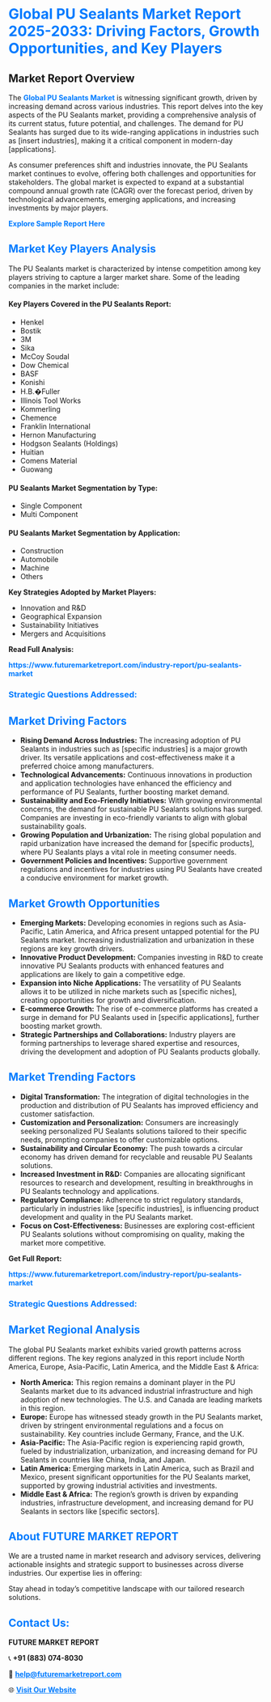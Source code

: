 <h1 style="color: #007BFF;">Global PU Sealants Market Report 2025-2033: Driving Factors, Growth Opportunities, and Key Players</h1>

<section id="overview">
<h2>Market Report Overview</h2>
<p>The <a href="https://www.futuremarketreport.com/industry-report/pu-sealants-market" style="color: #007BFF; text-decoration: none;"><strong>Global PU Sealants Market</strong></a> is witnessing significant growth, driven by increasing demand across various industries. This report delves into the key aspects of the PU Sealants market, providing a comprehensive analysis of its current status, future potential, and challenges. The demand for PU Sealants has surged due to its wide-ranging applications in industries such as [insert industries], making it a critical component in modern-day [applications].</p>
<p>As consumer preferences shift and industries innovate, the PU Sealants market continues to evolve, offering both challenges and opportunities for stakeholders. The global market is expected to expand at a substantial compound annual growth rate (CAGR) over the forecast period, driven by technological advancements, emerging applications, and increasing investments by major players.</p>
</section>

<section id="overview">
<p><a href="https://www.futuremarketreport.com/request-sample/reportId=108072" style="color: #007BFF; text-decoration: none;"><strong>Explore Sample Report Here</strong></a></p>
</section>

<section id="key-players">
<h2 style="color: #007BFF;">Market Key Players Analysis</h2>
<p>The PU Sealants market is characterized by intense competition among key players striving to capture a larger market share. Some of the leading companies in the market include:</p>
<h4>Key Players Covered in the PU Sealants Report:</h4>
<ul><li>Henkel</li><li>Bostik</li><li>3M</li><li>Sika</li><li>McCoy Soudal</li><li>Dow Chemical</li><li>BASF</li><li>Konishi</li><li>H.B.�Fuller</li><li>Illinois Tool Works</li><li>Kommerling</li><li>Chemence</li><li>Franklin International</li><li>Hernon Manufacturing</li><li>Hodgson Sealants (Holdings)</li><li>Huitian</li><li>Comens Material</li><li>Guowang</li></ul>
<h4>PU Sealants Market Segmentation by Type:</h4>
<ul><li>Single Component</li><li>Multi Component</li></ul>

<h4>PU Sealants Market Segmentation by Application:</h4>
<ul><li>Construction</li><li>Automobile</li><li>Machine</li><li>Others</li></ul>
<p><strong>Key Strategies Adopted by Market Players:</strong></p>
<ul>
<li>Innovation and R&D</li>
<li>Geographical Expansion</li>
<li>Sustainability Initiatives</li>
<li>Mergers and Acquisitions</li>
</ul>
</section>

<section>
<p><strong>Read Full Analysis: </strong></p><a href="https://www.futuremarketreport.com/industry-report/pu-sealants-market" style="color: #007BFF; text-decoration: none;"><strong>https://www.futuremarketreport.com/industry-report/pu-sealants-market</strong></a>
<h3 style="color: #007BFF;">Strategic Questions Addressed:</h3>
</section>

<section id="driving-factors">
<h2 style="color: #007BFF;">Market Driving Factors</h2>
<ul>
<li><strong>Rising Demand Across Industries:</strong> The increasing adoption of PU Sealants in industries such as [specific industries] is a major growth driver. Its versatile applications and cost-effectiveness make it a preferred choice among manufacturers.</li>
<li><strong>Technological Advancements:</strong> Continuous innovations in production and application technologies have enhanced the efficiency and performance of PU Sealants, further boosting market demand.</li>
<li><strong>Sustainability and Eco-Friendly Initiatives:</strong> With growing environmental concerns, the demand for sustainable PU Sealants solutions has surged. Companies are investing in eco-friendly variants to align with global sustainability goals.</li>
<li><strong>Growing Population and Urbanization:</strong> The rising global population and rapid urbanization have increased the demand for [specific products], where PU Sealants plays a vital role in meeting consumer needs.</li>
<li><strong>Government Policies and Incentives:</strong> Supportive government regulations and incentives for industries using PU Sealants have created a conducive environment for market growth.</li>
</ul>
</section>

<section id="growth-opportunities">
<h2 style="color: #007BFF;">Market Growth Opportunities</h2>
<ul>
<li><strong>Emerging Markets:</strong> Developing economies in regions such as Asia-Pacific, Latin America, and Africa present untapped potential for the PU Sealants market. Increasing industrialization and urbanization in these regions are key growth drivers.</li>
<li><strong>Innovative Product Development:</strong> Companies investing in R&D to create innovative PU Sealants products with enhanced features and applications are likely to gain a competitive edge.</li>
<li><strong>Expansion into Niche Applications:</strong> The versatility of PU Sealants allows it to be utilized in niche markets such as [specific niches], creating opportunities for growth and diversification.</li>
<li><strong>E-commerce Growth:</strong> The rise of e-commerce platforms has created a surge in demand for PU Sealants used in [specific applications], further boosting market growth.</li>
<li><strong>Strategic Partnerships and Collaborations:</strong> Industry players are forming partnerships to leverage shared expertise and resources, driving the development and adoption of PU Sealants products globally.</li>
</ul>
</section>

<section id="trending-factors">
<h2 style="color: #007BFF;">Market Trending Factors</h2>
<ul>
<li><strong>Digital Transformation:</strong> The integration of digital technologies in the production and distribution of PU Sealants has improved efficiency and customer satisfaction.</li>
<li><strong>Customization and Personalization:</strong> Consumers are increasingly seeking personalized PU Sealants solutions tailored to their specific needs, prompting companies to offer customizable options.</li>
<li><strong>Sustainability and Circular Economy:</strong> The push towards a circular economy has driven demand for recyclable and reusable PU Sealants solutions.</li>
<li><strong>Increased Investment in R&D:</strong> Companies are allocating significant resources to research and development, resulting in breakthroughs in PU Sealants technology and applications.</li>
<li><strong>Regulatory Compliance:</strong> Adherence to strict regulatory standards, particularly in industries like [specific industries], is influencing product development and quality in the PU Sealants market.</li>
<li><strong>Focus on Cost-Effectiveness:</strong> Businesses are exploring cost-efficient PU Sealants solutions without compromising on quality, making the market more competitive.</li>
</ul>
</section>

<section>
<p><strong>Get Full Report: </strong></p><a href="https://www.futuremarketreport.com/industry-report/pu-sealants-market" style="color: #007BFF; text-decoration: none;"><strong>https://www.futuremarketreport.com/industry-report/pu-sealants-market</strong></a>
<h3 style="color: #007BFF;">Strategic Questions Addressed:</h3>
</section>


<section id="regional-analysis">
<h2 style="color: #007BFF;">Market Regional Analysis</h2>
<p>The global PU Sealants market exhibits varied growth patterns across different regions. The key regions analyzed in this report include North America, Europe, Asia-Pacific, Latin America, and the Middle East & Africa:</p>
<ul>
<li><strong>North America:</strong> This region remains a dominant player in the PU Sealants market due to its advanced industrial infrastructure and high adoption of new technologies. The U.S. and Canada are leading markets in this region.</li>
<li><strong>Europe:</strong> Europe has witnessed steady growth in the PU Sealants market, driven by stringent environmental regulations and a focus on sustainability. Key countries include Germany, France, and the U.K.</li>
<li><strong>Asia-Pacific:</strong> The Asia-Pacific region is experiencing rapid growth, fueled by industrialization, urbanization, and increasing demand for PU Sealants in countries like China, India, and Japan.</li>
<li><strong>Latin America:</strong> Emerging markets in Latin America, such as Brazil and Mexico, present significant opportunities for the PU Sealants market, supported by growing industrial activities and investments.</li>
<li><strong>Middle East & Africa:</strong> The region’s growth is driven by expanding industries, infrastructure development, and increasing demand for PU Sealants in sectors like [specific sectors].</li>
</ul>
</section>

<footer>
<h2 style="color: #007BFF;">About FUTURE MARKET REPORT</h2>
<p>We are a trusted name in market research and advisory services, delivering actionable insights and strategic support to businesses across diverse industries. Our expertise lies in offering:</p>

<p>Stay ahead in today’s competitive landscape with our tailored research solutions.</p>

<h2 style="color: #007BFF;">Contact Us:</h2>
<p><strong>FUTURE MARKET REPORT</strong></p>
<p>📞 <strong>+91 (883) 074-8030</strong></p>
<p>📧 <strong><a href="mailto:help@futuremarketreport.com" style="color: #007BFF;">help@futuremarketreport.com</a></strong></p>
<p>🌐 <strong><a href="https://www.futuremarketreport.com/" style="color: #007BFF;">Visit Our Website</a></strong></p>
</footer>